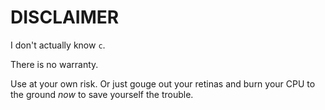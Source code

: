 # DISCLAIMER

I don't actually know `c`.

There is no warranty.

Use at your own risk. Or just gouge out your retinas and burn your CPU to the ground *now* to save yourself the trouble.
